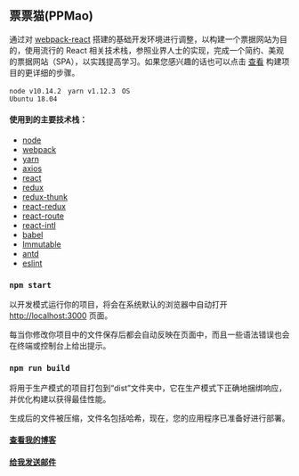 <h2>票票猫(PPMao)</h2>

通过对 [webpack-react](https://github.com/Anani1994/webpack-react) 搭建的基础开发环境进行调整，以构建一个票据网站为目的，使用流行的 React 相关技术栈，参照业界人士的实现，完成一个简约、美观的票据网站（SPA），以实践提高学习。如果您感兴趣的话也可以点击 [查看](https://anani1994.github.io/#/articles/frontend/React/webpack-react) 构建项目的更详细的步骤。

<code>node v10.14.2</code> &nbsp; <code>yarn v1.12.3</code> &nbsp; <code>OS Ubuntu 18.04</code>

#### 使用到的主要技术栈：

 - [node](https://nodejs.org/en/)
 - [webpack](https://webpack.js.org/)
 - [yarn](https://yarnpkg.com/en/)
 - [axios](https://github.com/axios/axios)
 - [react](https://reactjs.org/)
 - [redux](https://redux.js.org/)
 - [redux-thunk](https://github.com/reduxjs/redux-thunk)
 - [react-redux](https://github.com/reduxjs/react-redux)
 - [react-route](https://reacttraining.com/react-router/)
 - [react-intl](https://github.com/yahoo/react-intl)
 - [babel](https://babeljs.io/)
 - [Immutable](https://facebook.github.io/immutable-js/)
 - [antd](https://ant.design/index-cn)
 - [eslint](https://eslint.org/)

### `npm start`

以开发模式运行你的项目，将会在系统默认的浏览器中自动打开 [http://localhost:3000](http://localhost:3000) 页面。

每当你修改你项目中的文件保存后都会自动反映在页面中，而且一些语法错误也会在终端或控制台上给出提示。

### `npm run build`

将用于生产模式的项目打包到“dist”文件夹中，它在生产模式下正确地捆绑响应，并优化构建以获得最佳性能。

生成后的文件被压缩，文件名包括哈希，现在，您的应用程序已准备好进行部署。

#### [查看我的博客](https://anani1994.github.io/#/)
#### [给我发送邮件](http://mail.qq.com/cgi-bin/qm_share?t=qm_mailme&email=zqqhoKm5pq2moI6oobajr6ei4K2how)